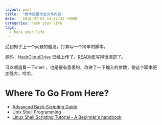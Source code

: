 ```yaml
---
layout: post
title:  "脚本批量改变文件内容"
date:   2016-07-04 14:33:32 +0800
categories: hack your life
tags:
  - hack your life
---
```

受到知乎上一个问题的启发，打算写一个简单的脚本。

源码：[HackCloudDrive](https://github.com/toolazytoname/HackCloudDrive) 已经上传了。[README](https://github.com/toolazytoname/HackCloudDrive/blob/master/README.md)写得很清楚了。

可以顺道看一下shell ，也是很有意思的，改进了一下输入的参数，使这个脚本更加强大，哈哈。

Where To Go From Here?
===


- [Advanced Bash-Scripting Guide](http://tldp.org/LDP/abs/html/)
- [Unix Shell Programming](http://www.tutorialspoint.com/unix/unix-shell.htm)
- [Linux Shell Scripting Tutorial - A Beginner's handbook](http://www.tutorialspoint.com/unix/unix-shell.htm)

